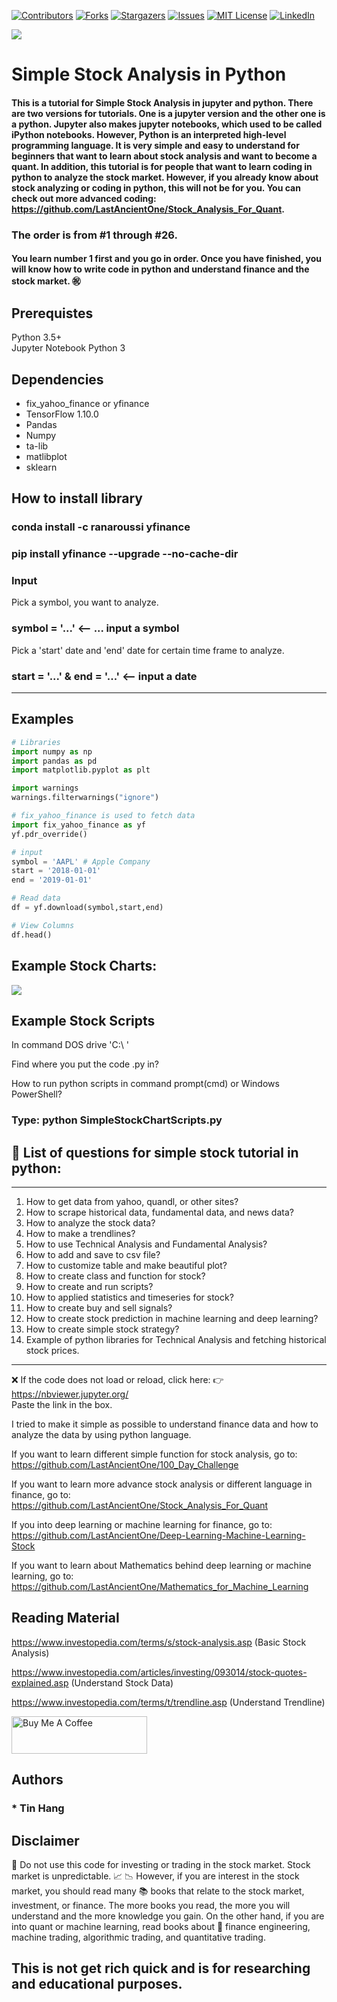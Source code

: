
[![Contributors][contributors-shield]][contributors-url]
[![Forks][forks-shield]][forks-url]
[![Stargazers][stars-shield]][stars-url]
[![Issues][issues-shield]][issues-url]
[![MIT License][license-shield]][license-url]
[![LinkedIn][linkedin-shield]][linkedin-url]  

<script type="text/javascript" src="https://cdnjs.buymeacoffee.com/1.0.0/button.prod.min.js" data-name="bmc-button" data-slug="lastancientone" data-color="#FFDD00" data-emoji="📖" data-font="Cookie" data-text="Buy me a book" data-outline-color="#000000" data-font-color="#000000" data-coffee-color="#ffffff" ></script>

<!-- MARKDOWN LINKS & IMAGES -->
<!-- https://www.markdownguide.org/basic-syntax/#reference-style-links -->
[contributors-shield]: https://img.shields.io/github/contributors/LastAncientOne/SimpleStockAnalysisPython.svg?style=for-the-badge
[contributors-url]: https://github.com/LastAncientOne/SimpleStockAnalysisPython/graphs/contributors
[forks-shield]: https://img.shields.io/github/forks/LastAncientOne/SimpleStockAnalysisPython.svg?style=for-the-badge
[forks-url]: https://github.com/LastAncientOne/SimpleStockAnalysisPython/network/members
[stars-shield]: https://img.shields.io/github/stars/LastAncientOne/SimpleStockAnalysisPython.svg?style=for-the-badge
[stars-url]: https://github.com/LastAncientOne/SimpleStockAnalysisPython/stargazers
[issues-shield]: https://img.shields.io/github/issues/LastAncientOne/SimpleStockAnalysisPython.svg?style=for-the-badge
[issues-url]: https://github.com/LastAncientOne/SimpleStockAnalysisPython/issues
[license-shield]: https://img.shields.io/github/license/LastAncientOne/SimpleStockAnalysisPython.svg?style=for-the-badge
[license-url]: LICENSE
[linkedin-shield]: https://img.shields.io/badge/-LinkedIn-black.svg?style=for-the-badge&logo=linkedin&colorB=555
[linkedin-url]: https://linkedin.com/in/tin-hang

<img src="Title.PNG">

# Simple Stock Analysis in Python

#### This is a tutorial for Simple Stock Analysis in jupyter and python. There are two versions for tutorials. One is a jupyter version and the other one is a python. Jupyter also makes jupyter notebooks, which used to be called iPython notebooks.  However, Python is an interpreted high-level programming language. It is very simple and easy to understand for beginners that want to learn about stock analysis and want to become a quant. In addition, this tutorial is for people that want to learn coding in python to analyze the stock market. However, if you already know about stock analyzing or coding in python, this will not be for you. You can check out more advanced coding: https://github.com/LastAncientOne/Stock_Analysis_For_Quant.   

### The order is from #1 through #26.
#### You learn number 1 first and you go in order. Once you have finished, you will know how to write code in python and understand finance and the stock market. :congratulations:

## Prerequistes
Python 3.5+  
Jupyter Notebook Python 3  

## Dependencies  
* fix_yahoo_finance or yfinance  
* TensorFlow 1.10.0  
* Pandas  
* Numpy  
* ta-lib  
* matlibplot  
* sklearn    
 
 
## How to install library  
### conda install -c ranaroussi yfinance  
### pip install yfinance --upgrade --no-cache-dir    

### Input
Pick a symbol, you want to analyze. 

### symbol = '...' <-- ... input a symbol

Pick a 'start' date and 'end' date for certain time frame to analyze. 

### start = '...' & end = '...' <-- input a date
______________________________________________________________________________________________________________________________
## Examples 
```python
# Libraries
import numpy as np
import pandas as pd
import matplotlib.pyplot as plt

import warnings
warnings.filterwarnings("ignore")

# fix_yahoo_finance is used to fetch data 
import fix_yahoo_finance as yf
yf.pdr_override()

# input
symbol = 'AAPL' # Apple Company
start = '2018-01-01'
end = '2019-01-01'

# Read data 
df = yf.download(symbol,start,end)

# View Columns
df.head()
```

## Example Stock Charts:
<img src="stock_chart.png">

## Example Stock Scripts
In command DOS drive 'C:\ ' 

Find where you put the code .py in?

How to run python scripts in command prompt(cmd) or Windows PowerShell?

### Type: python SimpleStockChartScripts.py

## &#x1F34E; List of questions for simple stock tutorial in python:
______________________________________________________________________________________________________________________________
  1. How to get data from yahoo, quandl, or other sites?
  2. How to scrape historical data, fundamental data, and news data?
  3. How to analyze the stock data?
  4. How to make a trendlines?
  5. How to use Technical Analysis and Fundamental Analysis?
  6. How to add and save to csv file?
  7. How to customize table and make beautiful plot?
  8. How to create class and function for stock?
  9. How to create and run scripts?
  10. How to applied statistics and timeseries for stock?
  11. How to create buy and sell signals? 
  12. How to create stock prediction in machine learning and deep learning?
  13. How to create simple stock strategy?
  14. Example of python libraries for Technical Analysis and fetching historical stock prices.

______________________________________________________________________________________________________________________________

:x: If the code does not load or reload, click here: :point_right: https://nbviewer.jupyter.org/  
Paste the link in the box.   

I tried to make it simple as possible to understand finance data and how to analyze the data by using python language.

If you want to learn different simple function for stock analysis, go to:
https://github.com/LastAncientOne/100_Day_Challenge

If you want to learn more advance stock analysis or different language in finance, go to:
https://github.com/LastAncientOne/Stock_Analysis_For_Quant

If you into deep learning or machine learning for finance, go to:
https://github.com/LastAncientOne/Deep-Learning-Machine-Learning-Stock

If you want to learn about Mathematics behind deep learning or machine learning, go to:
https://github.com/LastAncientOne/Mathematics_for_Machine_Learning

## Reading Material
https://www.investopedia.com/terms/s/stock-analysis.asp (Basic Stock Analysis)

https://www.investopedia.com/articles/investing/093014/stock-quotes-explained.asp (Understand Stock Data)

https://www.investopedia.com/terms/t/trendline.asp (Understand Trendline)  

<a href="https://www.buymeacoffee.com/lastancientone" target="_blank"><img src="https://cdn.buymeacoffee.com/buttons/v2/default-yellow.png" alt="Buy Me A Coffee" style="height: 60px !important;width: 217px !important;" ></a>  

## Authors  
### * Tin Hang  

## Disclaimer
&#x1F53B; Do not use this code for investing or trading in the stock market. Stock market is unpredictable. :chart_with_upwards_trend: :chart_with_downwards_trend:  However, if you are interest in the stock market, you should read many :books: books that relate to the stock market, investment, or finance. The more books you read, the more you will understand and the more knowledge you gain. On the other hand, if you are into quant or machine learning, read books about :blue_book: finance engineering, machine trading, algorithmic trading, and quantitative trading. 

## This is not get rich quick and is for researching and educational purposes.
